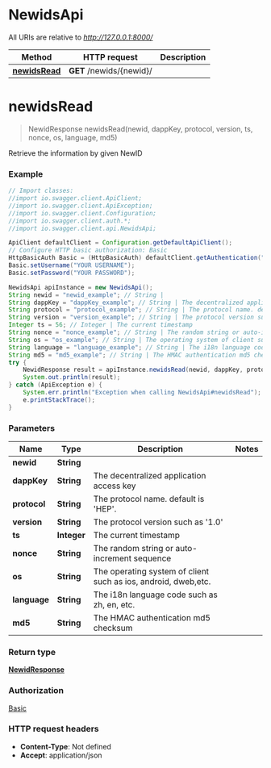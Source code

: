 # NewidsApi

All URIs are relative to *http://127.0.0.1:8000/*

Method | HTTP request | Description
------------- | ------------- | -------------
[**newidsRead**](NewidsApi.md#newidsRead) | **GET** /newids/{newid}/ | 

<a name="newidsRead"></a>
# **newidsRead**
> NewidResponse newidsRead(newid, dappKey, protocol, version, ts, nonce, os, language, md5)



Retrieve the information by given NewID

### Example
```java
// Import classes:
//import io.swagger.client.ApiClient;
//import io.swagger.client.ApiException;
//import io.swagger.client.Configuration;
//import io.swagger.client.auth.*;
//import io.swagger.client.api.NewidsApi;

ApiClient defaultClient = Configuration.getDefaultApiClient();
// Configure HTTP basic authorization: Basic
HttpBasicAuth Basic = (HttpBasicAuth) defaultClient.getAuthentication("Basic");
Basic.setUsername("YOUR USERNAME");
Basic.setPassword("YOUR PASSWORD");

NewidsApi apiInstance = new NewidsApi();
String newid = "newid_example"; // String | 
String dappKey = "dappKey_example"; // String | The decentralized application access key
String protocol = "protocol_example"; // String | The protocol name. default is 'HEP'.
String version = "version_example"; // String | The protocol version such as '1.0'
Integer ts = 56; // Integer | The current timestamp
String nonce = "nonce_example"; // String | The random string or auto-increment sequence
String os = "os_example"; // String | The operating system of client such as ios, android, dweb,etc.
String language = "language_example"; // String | The i18n language code such as zh, en, etc.
String md5 = "md5_example"; // String | The HMAC authentication md5 checksum
try {
    NewidResponse result = apiInstance.newidsRead(newid, dappKey, protocol, version, ts, nonce, os, language, md5);
    System.out.println(result);
} catch (ApiException e) {
    System.err.println("Exception when calling NewidsApi#newidsRead");
    e.printStackTrace();
}
```

### Parameters

Name | Type | Description  | Notes
------------- | ------------- | ------------- | -------------
 **newid** | **String**|  |
 **dappKey** | **String**| The decentralized application access key |
 **protocol** | **String**| The protocol name. default is &#x27;HEP&#x27;. |
 **version** | **String**| The protocol version such as &#x27;1.0&#x27; |
 **ts** | **Integer**| The current timestamp |
 **nonce** | **String**| The random string or auto-increment sequence |
 **os** | **String**| The operating system of client such as ios, android, dweb,etc. |
 **language** | **String**| The i18n language code such as zh, en, etc. |
 **md5** | **String**| The HMAC authentication md5 checksum |

### Return type

[**NewidResponse**](NewidResponse.md)

### Authorization

[Basic](../README.md#Basic)

### HTTP request headers

 - **Content-Type**: Not defined
 - **Accept**: application/json

